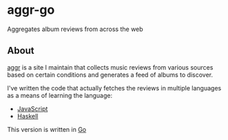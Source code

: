 # aggr-go

Aggregates album reviews from across the web


## About
[aggr](https://aggr.live/) is a site I maintain that collects music reviews from various
sources based on certain conditions and generates a feed of albums to discover.

I've written the code that actually fetches the reviews in multiple languages as a means of learning the language:
* [JavaScript](https://github.com/blrobin2/aggr)
* [Haskell](https://github.com/blrobin2/aggr-haskell)

This version is written in [Go](https://golang.org/)